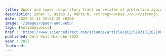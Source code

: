 ```yaml
---
title: Upper and lower respiratory tract correlates of protection against respiratory syncytial virus following vaccination of nonhuman primates
description: Zohar T, Hsiao J, Mehta N, <strong><u>Das J</u></strong>, Devadhasan A, Karpinski W, Callahan C, Citron M.P, DiStefano D, Touch S, Wen Z, Sachs J, Cejas P, Espeseth A, Lauffenburger D, Bett A, Alter G  
date: 2022-01-12 15:01:35 +0300
image: '/images/Upper-and.webp'
tags: [Antibodyomics]
href : 'https://www.sciencedirect.com/science/article/pii/S1931312821005126?via%3Dihub'
published: Cell Host Microbe 2022
year : 2022
featured:
---
```

